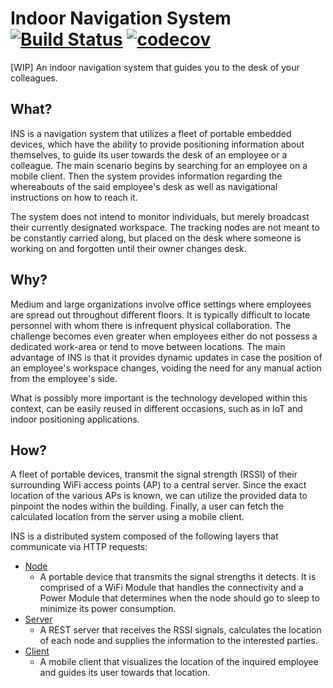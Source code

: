 # Indoor Navigation System [![Build Status](https://travis-ci.org/platisd/indoor-navigation-system.svg?branch=master)](https://travis-ci.org/platisd/indoor-navigation-system) [![codecov](https://codecov.io/gh/platisd/indoor-navigation-system/branch/dev/graph/badge.svg)](https://codecov.io/gh/platisd/indoor-navigation-system)

[WIP] An indoor navigation system that guides you to the desk of your colleagues.

## What?
INS is a navigation system that utilizes a fleet of portable embedded devices, which have the ability to provide positioning information about themselves, to guide its user towards the desk of an employee or a colleague. The main scenario begins by searching for an employee on a mobile client. Then the system provides information regarding the whereabouts of the said employee's desk as well as navigational instructions on how to reach it.

The system does not intend to monitor individuals, but merely broadcast their currently designated workspace. The tracking nodes are not meant to be constantly carried along, but placed on the desk where someone is working on and forgotten until their owner changes desk.

## Why?
Medium and large organizations involve office settings where employees are spread out throughout different floors. It is typically difficult to locate personnel with whom there is infrequent physical collaboration. The challenge becomes even greater when employees either do not possess a dedicated work-area or tend to move between locations. The main advantage of INS is that it provides dynamic updates in case the position of an employee's workspace changes, voiding the need for any manual action from  the employee's side.

What is possibly more important is the technology developed within this context, can be easily reused in different occasions, such as in IoT and indoor positioning applications.

## How?
A fleet of portable devices, transmit the signal strength (RSSI) of their surrounding WiFi access points (AP) to a central server. Since the exact location of the various APs is known, we can utilize the provided data to pinpoint the nodes within the building. Finally, a user can fetch the calculated location from the server using a mobile client.

INS is a distributed system composed of the following layers that communicate via HTTP requests:
* [Node](/ins-node)
  * A portable device that transmits the signal strengths it detects. It is comprised of a WiFi Module that handles the connectivity and a Power Module that determines when the node should go to sleep to minimize its power consumption.
* [Server](/server)
  * A REST server that receives the RSSI signals, calculates the location of each node and supplies the information to the interested parties.
* [Client](/ins-app)
  * A mobile client that visualizes the location of the inquired employee and guides its user towards that location.
